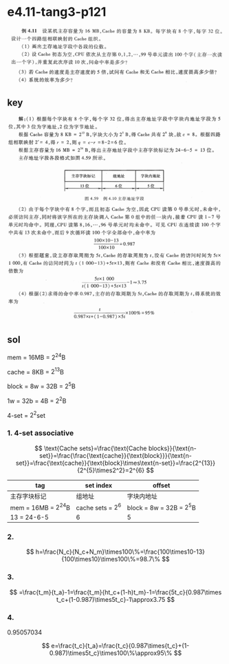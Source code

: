 
# e4.11-tang3-p121

![](assets/e4.11-tang3-p121-1.png)
![](assets/e4.11-tang3-p121-2.png)

## key

![](assets/e4.11-tang3-p121-key1.png)
![](assets/e4.11-tang3-p121-key2.png)




## sol

mem = 16MB = $2^{24}$B

cache = 8KB = $2^{13}$B

block = 8w = 32B = $2^5$B

1w = 32b = 4B = $2^2$B

4-set = $2^2$set

### 1. 4-set associative

$$
\text{Cache sets}=\frac{\text{Cache blocks}}{\text{n-set}}=\frac{\frac{\text{cache}}{\text{block}}}{\text{n-set}}=\frac{\text{cache}}{\text{block}\times\text{n-set}}=\frac{2^{13}}{2^{5}\times2^2}=2^{6}
$$

| tag                    | set index          | offset                    |
| ---------------------- | ------------------ | ------------------------- |
| 主存字块标记                 | 组地址                | 字块内地址                     |
| mem = 16MB = $2^{24}$B | cache sets = $2^6$ | block = 8w = 32B = $2^5$B |
| 13 = 24-6-5            | 6                  | 5                         |

### 2.

$$
h=\frac{N_c}{N_c+N_m}\times100\%=\frac{100\times10-13}{100\times10}\times100\%=98.7\%
$$

### 3.

$$
=\frac{t_m}{t_a}-1=\frac{t_m}{ht_c+(1-h)t_m}-1=\frac{5t_c}{0.987\times t_c+(1-0.987)\times5t_c}-1\approx3.75
$$

### 4.

0.95057034

$$
e=\frac{t_c}{t_a}=\frac{t_c}{0.987\times{t_c}+(1-0.987)\times5t_c}\times100\%\approx95\%
$$
